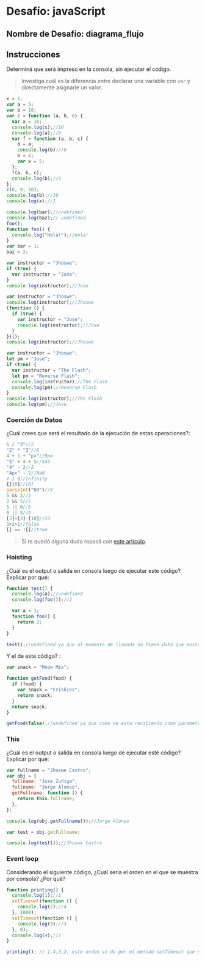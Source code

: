 # Desafío: javaScript

## Nombre de Desafío: diagrama_flujo

## Instrucciones

Determiná que será impreso en la consola, sin ejecutar el código.

> Investiga cuál es la diferencia entre declarar una variable con `var` y directamente asignarle un valor.

```javascript
x = 1;
var a = 5;
var b = 10;
var c = function (a, b, c) {
  var x = 10;
  console.log(x);//10
  console.log(a);//8
  var f = function (a, b, c) {
    b = a;
    console.log(b);//8
    b = c;
    var x = 5;
  };
  f(a, b, c);
  console.log(b);//9
};
c(8, 9, 10);
console.log(b);//10
console.log(x);//1
```

```javascript
console.log(bar);//undefined
console.log(baz);// undefined
foo();
function foo() {
  console.log("Hola!");//Hola!
}
var bar = 1;
baz = 2;
```

```javascript
var instructor = "Jhoswe";
if (true) {
  var instructor = "Jose";
}
console.log(instructor);//Jose
```

```javascript
var instructor = "Jhoswe";
console.log(instructor);//Jhoswe
(function () {
  if (true) {
    var instructor = "Jose";
    console.log(instructor);//Jose
  }
})();
console.log(instructor);//Jhoswe
```

```javascript
var instructor = "Jhoswe";
let pm = "Jose";
if (true) {
  var instructor = "The Flash";
  let pm = "Reverse Flash";
  console.log(instructor);//The Flash
  console.log(pm);//Reverse Flash
}
console.log(instructor);//The Flash
console.log(pm);//Jose
```

### Coerción de Datos

¿Cuál crees que será el resultado de la ejecución de estas operaciones?:

```javascript
6 / "3"//2
"2" * "3"//6
4 + 5 + "px"//9px
"$" + 4 + 5//$45
"4" - 2//2
"4px" - 2//NaN
7 / 0//Infinity
{}[0]//[0]
parseInt("09")//9
5 && 2//2
2 && 5//5
5 || 0//5
0 || 5//5
[3]+[3]-[10]//23
3>2>1//false
[] == ![]//true
```

> Si te quedó alguna duda repasá con [este artículo](http://javascript.info/tutorial/object-conversion).

### Hoisting

¿Cuál es el output o salida en consola luego de ejecutar este código? Explicar por qué:

```javascript
function test() {
  console.log(a);//undefined
  console.log(foo());//2

  var a = 1;
  function foo() {
    return 2;
  }
}

test();//undefined ya que al momento de llamada no tiene dato que mostrar
```

Y el de este código? :

```javascript
var snack = "Meow Mix";

function getFood(food) {
  if (food) {
    var snack = "Friskies";
    return snack;
  }
  return snack;
}

getFood(false);//undefined ya que como se esta recibiendo como parametro un false en llamada de la funcion, si fuera true la respuesta seria Friskies
```

### This

¿Cuál es el output o salida en consola luego de ejecutar esté código? Explicar por qué:

```javascript
var fullname = "Jhoswe Castro";
var obj = {
  fullname: "Jose Zuñiga",
  fullname: "Jorge Alonso",
  getFullname: function () {
    return this.fullname;
  },
};

console.log(obj.getFullname());//Jorge Alonso

var test = obj.getFullname;

console.log(test());//Jhoswe Castro
```

### Event loop

Considerando el siguiente código, ¿Cuál sería el orden en el que se muestra por consola? ¿Por qué?

```javascript
function printing() {
  console.log(1);//1
  setTimeout(function () {
    console.log(2);//4
  }, 1000);
  setTimeout(function () {
    console.log(3);//3
  }, 0);
  console.log(4);//2
}

printing(); // 1,4,3,2, este orden se da por el metodo setTimeout que su funcion es darle un tiempo en el que se va a ejecutar la funcion
```